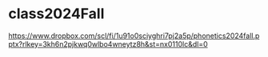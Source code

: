 # class2024Fall

https://www.dropbox.com/scl/fi/1u91o0sciyghri7pj2a5p/phonetics2024fall.pptx?rlkey=3kh6n2pjkwq0wlbo4wneytz8h&st=nx0110lc&dl=0
